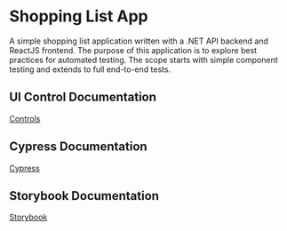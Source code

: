 # Shopping List App

A simple shopping list application written with a .NET API backend and ReactJS frontend. The purpose of this application is to explore best practices for automated testing. The scope starts with simple component testing and extends to full end-to-end tests.

## UI Control Documentation

[Controls](./document/controls.md)

## Cypress Documentation

[Cypress](./document/cypress.md)

## Storybook Documentation

[Storybook](./document/storybook.md)
